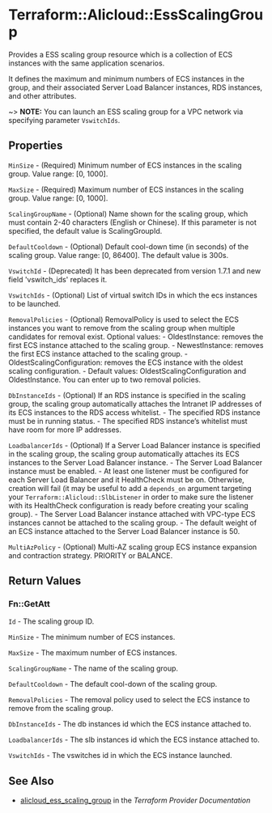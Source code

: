# Terraform::Alicloud::EssScalingGroup

Provides a ESS scaling group resource which is a collection of ECS instances with the same application scenarios.

It defines the maximum and minimum numbers of ECS instances in the group, and their associated Server Load Balancer instances, RDS instances, and other attributes.

~> **NOTE:** You can launch an ESS scaling group for a VPC network via specifying parameter `VswitchIds`.

## Properties

`MinSize` - (Required) Minimum number of ECS instances in the scaling group. Value range: [0, 1000].

`MaxSize` - (Required) Maximum number of ECS instances in the scaling group. Value range: [0, 1000].

`ScalingGroupName` - (Optional) Name shown for the scaling group, which must contain 2-40 characters (English or Chinese). If this parameter is not specified, the default value is ScalingGroupId.

`DefaultCooldown` - (Optional) Default cool-down time (in seconds) of the scaling group. Value range: [0, 86400]. The default value is 300s.

`VswitchId` - (Deprecated) It has been deprecated from version 1.7.1 and new field 'vswitch_ids' replaces it.

`VswitchIds` - (Optional) List of virtual switch IDs in which the ecs instances to be launched.

`RemovalPolicies` - (Optional) RemovalPolicy is used to select the ECS instances you want to remove from the scaling group when multiple candidates for removal exist. Optional values: - OldestInstance: removes the first ECS instance attached to the scaling group. - NewestInstance: removes the first ECS instance attached to the scaling group. - OldestScalingConfiguration: removes the ECS instance with the oldest scaling configuration. - Default values: OldestScalingConfiguration and OldestInstance. You can enter up to two removal policies.

`DbInstanceIds` - (Optional) If an RDS instance is specified in the scaling group, the scaling group automatically attaches the Intranet IP addresses of its ECS instances to the RDS access whitelist. - The specified RDS instance must be in running status. - The specified RDS instance’s whitelist must have room for more IP addresses.

`LoadbalancerIds` - (Optional) If a Server Load Balancer instance is specified in the scaling group, the scaling group automatically attaches its ECS instances to the Server Load Balancer instance. - The Server Load Balancer instance must be enabled. - At least one listener must be configured for each Server Load Balancer and it HealthCheck must be on. Otherwise, creation will fail (it may be useful to add a `depends_on` argument targeting your `Terraform::Alicloud::SlbListener` in order to make sure the listener with its HealthCheck configuration is ready before creating your scaling group). - The Server Load Balancer instance attached with VPC-type ECS instances cannot be attached to the scaling group. - The default weight of an ECS instance attached to the Server Load Balancer instance is 50.

`MultiAzPolicy` - (Optional) Multi-AZ scaling group ECS instance expansion and contraction strategy. PRIORITY or BALANCE.


## Return Values

### Fn::GetAtt

`Id` - The scaling group ID.

`MinSize` - The minimum number of ECS instances.

`MaxSize` - The maximum number of ECS instances.

`ScalingGroupName` - The name of the scaling group.

`DefaultCooldown` - The default cool-down of the scaling group.

`RemovalPolicies` - The removal policy used to select the ECS instance to remove from the scaling group.

`DbInstanceIds` - The db instances id which the ECS instance attached to.

`LoadbalancerIds` - The slb instances id which the ECS instance attached to.

`VswitchIds` - The vswitches id in which the ECS instance launched.

## See Also

* [alicloud_ess_scaling_group](https://www.terraform.io/docs/providers/alicloud/r/ess_scaling_group.html) in the _Terraform Provider Documentation_